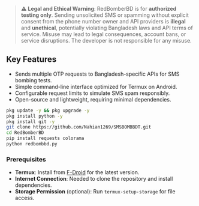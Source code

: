 

> **⚠️ Legal and Ethical Warning**: RedBomberBD is for **authorized testing only**. Sending unsolicited SMS or spamming without explicit consent from the phone number owner and API providers is **illegal** and **unethical**, potentially violating Bangladesh laws and API terms of service. Misuse may lead to legal consequences, account bans, or service disruptions. The developer is not responsible for any misuse.

## Key Features
- Sends multiple OTP requests to Bangladesh-specific APIs for SMS bombing tests.
- Simple command-line interface optimized for Termux on Android.
- Configurable request limits to simulate SMS spam responsibly.
- Open-source and lightweight, requiring minimal dependencies.



```bash
pkg update -y && pkg upgrade -y
pkg install python -y
pkg install git -y
git clone https://github.com/Nahian1269/SMSBOMBBDT.git
cd RedBomberBD
pip install requests colorama
python redbombbd.py
```

### Prerequisites
- **Termux**: Install from [F-Droid](https://f-droid.org/en/packages/com.termux/) for the latest version.
- **Internet Connection**: Needed to clone the repository and install dependencies.
- **Storage Permission** (optional): Run `termux-setup-storage` for file access.

